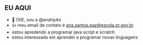 ## EU AQUI
- 👋 OIIE, sou a @anahjuks
- 👍 meu email de contato é ana.santos.paz@escola.pr.gov.br
- estou apredendo a programar java script e scratch
- estou interessada em aprender a programar novas linguagens



